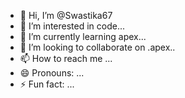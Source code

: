 - 👋 Hi, I’m @Swastika67
- 👀 I’m interested in code...
- 🌱 I’m currently learning apex...
- 💞️ I’m looking to collaborate on .apex..
- 📫 How to reach me ...
- 😄 Pronouns: ...
- ⚡ Fun fact: ...

<!---
Swastika67/Swastika67 is a ✨ special ✨ repository because its `README.md` (this file) appears on your GitHub profile.
You can click the Preview link to take a look at your changes.
--->
